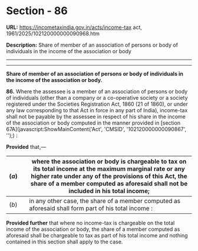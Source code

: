 # Section - 86

**URL:** https://incometaxindia.gov.in/acts/income-tax act, 1961/2025/102120000000090968.htm

**Description:** Share of member of an association of persons or body of individuals in the income of the association or body

---

****

**Share of member of an association of persons or body of individuals in the income of the association or body.**

**86.** Where the assessee is a member of an association of persons or body of individuals (other than a company or a co-operative society or a society registered under the Societies Registration Act, 1860 (21 of 1860), or under any law corresponding to that Act in force in any part of India), income-tax shall not be payable by the assessee in respect of his share in the income of the association or body computed in the manner provided in [section 67A](javascript:ShowMainContent\('Act', 'CMSID', '102120000000090867', ''\);) :

**Provided** that,—

(_a_)|  |  where the association or body is chargeable to tax on its total income at the maximum marginal rate or any higher rate under any of the provisions of this Act, the share of a member computed as aforesaid shall not be included in his total income;  
---|---|---  
(_b_)|  |  in any other case, the share of a member computed as aforesaid shall form part of his total income :  
  
**Provided further** that where no income-tax is chargeable on the total income of the association or body, the share of a member computed as aforesaid shall be chargeable to tax as part of his total income and nothing contained in this section shall apply to the case.